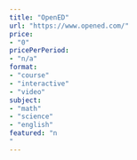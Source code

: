 ```yaml
---
title: "OpenED"
url: "https://www.opened.com/"
price: 
- "0"
pricePerPeriod: 
- "n/a"
format: 
- "course"
- "interactive"
- "video"
subject: 
- "math"
- "science"
- "english"
featured: "n"
---
```

